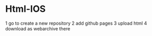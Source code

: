 # Html-IOS
1 go to create a new repository
2 add github pages
3 upload html
4 download as webarchive there
